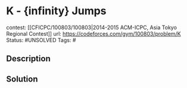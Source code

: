 # K - {infinity} Jumps

contest: [[CFICPC/100803/100803|2014-2015 ACM-ICPC, Asia Tokyo Regional Contest]]
url: https://codeforces.com/gym/100803/problem/K
Status: #UNSOLVED
Tags: #

## Description

## Solution

